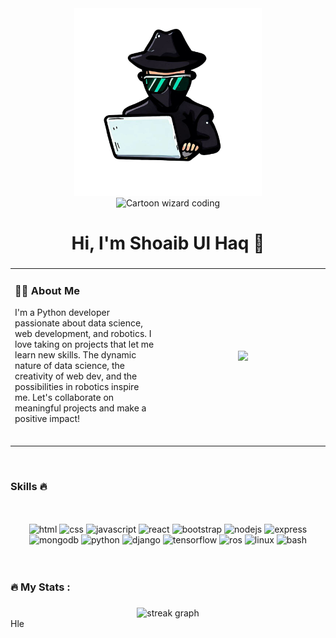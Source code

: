 <div align="center">
<img src="https://raw.githubusercontent.com/shoaibulhaque/shoaibulhaque/main/PhotoRoom-20230608_232131.png" height="300"/>
</div>

<div align="center">
<img src="https://img.shields.io/static/v1?message=Coding%20wizard&logo=Harry-Potter&label=&color=black&logoColor=white&labelColor=&style=for-the-badge" height="25" alt="Cartoon wizard coding"/>

</div>

###

<h1 align="center"> Hi, I'm Shoaib Ul Haq 👋</h1>

###

<table> <tr> <td> <h3 align="left">👩‍💻 About Me</h3>
<p align="left"></b>I'm a Python developer passionate about data science, web development, and robotics. I love taking on projects that let me learn new skills. The dynamic nature of data science, the creativity of web dev, and the possibilities in robotics inspire me. Let's collaborate on meaningful projects and make a positive impact!</b></p><br> </td> <td width="250"> <div align="center"> <img height="150" src="https://media.tenor.com/images/b7939d73d32cb3ce5e48a80dd35dc599/tenor.gif" /> </div> </td> </tr> </table><br>

###

<div align="center">

<h3 align="left">Skills 🔥 </h3><br><br>

<img src="https://skillicons.dev/icons?i=html" alt="html" width="36" height="36"/>

<img src="https://skillicons.dev/icons?i=css" alt="css" width="36" height="36"/>

<img src="https://skillicons.dev/icons?i=js" alt="javascript" width="36" height="36"/>

<img src="https://skillicons.dev/icons?i=react" alt="react" width="36" height="36"/>

<img src="https://skillicons.dev/icons?i=bootstrap" alt="bootstrap" width="36" height="36"/> 

<img src="https://skillicons.dev/icons?i=nodejs" alt="nodejs" width="36" height="36"/>

<img src="https://skillicons.dev/icons?i=express" alt="express" width="36" height="36"/>

<img src="https://skillicons.dev/icons?i=mongodb" alt="mongodb" width="36" height="36"/>

<img src="https://skillicons.dev/icons?i=python" alt="python" width="36" height="36"/>

<img src="https://skillicons.dev/icons?i=django" alt="django" width="36" height="36"/>

<img src="https://skillicons.dev/icons?i=tensorflow" alt="tensorflow" width="36" height="36"/>

<img src="https://skillicons.dev/icons?i=ros" alt="ros" width="36" height="36"/>

<img src="https://skillicons.dev/icons?i=linux" alt="linux" width="36" height="36"/>

<img src="https://skillicons.dev/icons?i=bash" alt="bash" width="36" height="36"/>

</div><br><br>


###

<h3 align="left">🔥   My Stats :</h3>

###

<div align="center">
  <img src="https://streak-stats.demolab.com?user=shoaibulhaque&locale=en&mode=daily&theme=dark&hide_border=false&border_radius=5&order=3" height="220" alt="streak graph"  />
</div>
Hle
